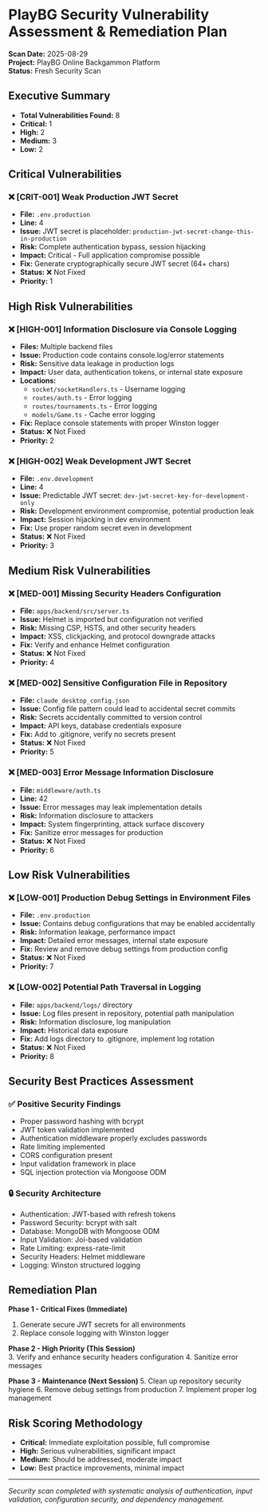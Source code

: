 # PlayBG Security Vulnerability Assessment & Remediation Plan

**Scan Date:** 2025-08-29  
**Project:** PlayBG Online Backgammon Platform  
**Status:** Fresh Security Scan  

## Executive Summary

- **Total Vulnerabilities Found:** 8
- **Critical:** 1 
- **High:** 2
- **Medium:** 3
- **Low:** 2

## Critical Vulnerabilities

### ❌ [CRIT-001] Weak Production JWT Secret
- **File:** `.env.production`
- **Line:** 4
- **Issue:** JWT secret is placeholder: `production-jwt-secret-change-this-in-production`
- **Risk:** Complete authentication bypass, session hijacking
- **Impact:** Critical - Full application compromise possible
- **Fix:** Generate cryptographically secure JWT secret (64+ chars)
- **Status:** ❌ Not Fixed
- **Priority:** 1

## High Risk Vulnerabilities

### ❌ [HIGH-001] Information Disclosure via Console Logging
- **Files:** Multiple backend files
- **Issue:** Production code contains console.log/error statements
- **Risk:** Sensitive data leakage in production logs
- **Impact:** User data, authentication tokens, or internal state exposure
- **Locations:**
  - `socket/socketHandlers.ts` - Username logging
  - `routes/auth.ts` - Error logging
  - `routes/tournaments.ts` - Error logging
  - `models/Game.ts` - Cache error logging
- **Fix:** Replace console statements with proper Winston logger
- **Status:** ❌ Not Fixed
- **Priority:** 2

### ❌ [HIGH-002] Weak Development JWT Secret
- **File:** `.env.development`
- **Line:** 4
- **Issue:** Predictable JWT secret: `dev-jwt-secret-key-for-development-only`
- **Risk:** Development environment compromise, potential production leak
- **Impact:** Session hijacking in dev environment
- **Fix:** Use proper random secret even in development
- **Status:** ❌ Not Fixed
- **Priority:** 3

## Medium Risk Vulnerabilities

### ❌ [MED-001] Missing Security Headers Configuration
- **File:** `apps/backend/src/server.ts`
- **Issue:** Helmet is imported but configuration not verified
- **Risk:** Missing CSP, HSTS, and other security headers
- **Impact:** XSS, clickjacking, and protocol downgrade attacks
- **Fix:** Verify and enhance Helmet configuration
- **Status:** ❌ Not Fixed
- **Priority:** 4

### ❌ [MED-002] Sensitive Configuration File in Repository
- **File:** `claude_desktop_config.json`
- **Issue:** Config file pattern could lead to accidental secret commits
- **Risk:** Secrets accidentally committed to version control
- **Impact:** API keys, database credentials exposure
- **Fix:** Add to .gitignore, verify no secrets present
- **Status:** ❌ Not Fixed
- **Priority:** 5

### ❌ [MED-003] Error Message Information Disclosure
- **File:** `middleware/auth.ts`
- **Line:** 42
- **Issue:** Error messages may leak implementation details
- **Risk:** Information disclosure to attackers
- **Impact:** System fingerprinting, attack surface discovery
- **Fix:** Sanitize error messages for production
- **Status:** ❌ Not Fixed
- **Priority:** 6

## Low Risk Vulnerabilities

### ❌ [LOW-001] Production Debug Settings in Environment Files
- **File:** `.env.production`
- **Issue:** Contains debug configurations that may be enabled accidentally
- **Risk:** Information leakage, performance impact
- **Impact:** Detailed error messages, internal state exposure
- **Fix:** Review and remove debug settings from production config
- **Status:** ❌ Not Fixed
- **Priority:** 7

### ❌ [LOW-002] Potential Path Traversal in Logging
- **File:** `apps/backend/logs/` directory
- **Issue:** Log files present in repository, potential path manipulation
- **Risk:** Information disclosure, log manipulation
- **Impact:** Historical data exposure
- **Fix:** Add logs directory to .gitignore, implement log rotation
- **Status:** ❌ Not Fixed
- **Priority:** 8

## Security Best Practices Assessment

### ✅ Positive Security Findings
- Proper password hashing with bcrypt
- JWT token validation implemented
- Authentication middleware properly excludes passwords
- Rate limiting implemented
- CORS configuration present
- Input validation framework in place
- SQL injection protection via Mongoose ODM

### 🔒 Security Architecture
- Authentication: JWT-based with refresh tokens
- Password Security: bcrypt with salt
- Database: MongoDB with Mongoose ODM
- Input Validation: Joi-based validation
- Rate Limiting: express-rate-limit
- Security Headers: Helmet middleware
- Logging: Winston structured logging

## Remediation Plan

**Phase 1 - Critical Fixes (Immediate)**
1. Generate secure JWT secrets for all environments
2. Replace console logging with Winston logger

**Phase 2 - High Priority (This Session)**  
3. Verify and enhance security headers configuration
4. Sanitize error messages

**Phase 3 - Maintenance (Next Session)**
5. Clean up repository security hygiene
6. Remove debug settings from production
7. Implement proper log management

## Risk Scoring Methodology

- **Critical:** Immediate exploitation possible, full compromise
- **High:** Serious vulnerabilities, significant impact  
- **Medium:** Should be addressed, moderate impact
- **Low:** Best practice improvements, minimal impact

---
*Security scan completed with systematic analysis of authentication, input validation, configuration security, and dependency management.*